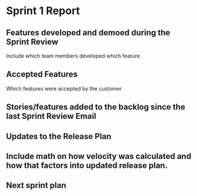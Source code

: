 # Sprint 1 Report

## Features developed and demoed during the Sprint Review

Include which team members developed which feature.

## Accepted Features

Which features were accepted by the customer

## Stories/features added to the backlog since the last Sprint Review Email

## Updates to the Release Plan

## Include math on how velocity was calculated and how that factors into updated release plan.

## Next sprint plan

